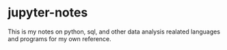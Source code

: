 # jupyter-notes
This is my notes on python, sql, and other data analysis realated languages and programs for my own reference.
